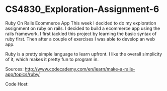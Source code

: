 CS4830_Exploration-Assignment-6
===============================

Ruby On Rails Ecommerce App
This week I decided to do my exploration assignment on ruby on rails. I decided to build a ecommerce app using the rails framework. I first tackled this project by learning the basic syntax of ruby first. Then after a couple of exercises I was able to develop an web app. 

Ruby is a pretty simple language to learn upfront. I like the overall simplicity of it, which makes it pretty fun to program in.

Sources:
http://www.codecademy.com/en/learn/make-a-rails-app/topics/ruby/

Code Host:


